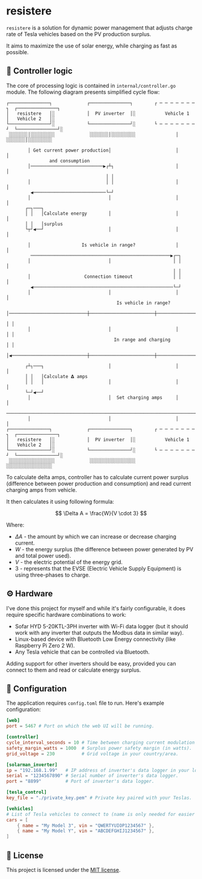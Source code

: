 # resistere

`resistere` is a solution for dynamic power management that adjusts charge rate of Tesla vehicles based on the PV production surplus.

It aims to maximize the use of solar energy, while charging as fast as possible.

## 🔋 Controller logic

The core of processing logic is contained in `internal/controller.go` module. The following diagram presents simplified cycle flow:

```
┌───────────────┐             ┌───────────────┐        ┌ ─ ─ ─ ─ ─ ─ ─ ┐  ┌───────────────┐
│   resistere   │░            │  PV inverter  │░           Vehicle 1      │   Vehicle 2   │░
└───────────────┘░            └───────────────┘░       └ ─ ─ ─ ─ ─ ─ ─ ┘  └───────────────┘░
 ░░░░░░░│░░░░░░░░░             ░░░░░░░│░░░░░░░░░               │           ░░░░░░░│░░░░░░░░░

        │ Get current power production│                        │                  │
                and consumption
        │───────────────────────────▶┌┴┐                       │                  │
                                     │ │
        │                            │ │                       │                  │
         ◀───────────────────────────└─┘
        │                             │                        │                  │
       ┌─┐───┐
       │ │   │Calculate energy        │                        │                  │
       │ │   │surplus
       └┬┘◀──┘                        │                        │                  │

        │                   Is vehicle in range?               │                  │
         ────────────────────────────────────────────────────▶┌─┐
        │                             │                       │ │                 │
                                                              │ │
        │                    Connection timeout               │ │                 │
         ◀────────────────────────────────────────────────────└─┘
        │                             │                        │                  │
                                         Is vehicle in range?
        │─────────────────────────────┼────────────────────────┼────────────────▶┌┴┐
                                                                                 │ │
        │                             │                        │                 │ │
                                        In range and charging                    │ │
        │◀────────────────────────────┼────────────────────────┼─────────────────└┬┘

       ┌┴┐───┐                        │                        │                  │
       │ │   │Calculate 𝚫 amps
       │ │   │                        │                        │                  │
       └─┘◀──┘
        │                             │  Set charging amps     │                  │
         ────────────────────────────────────────────────────────────────────────▶
        │                             │                        │                  │
┌───────────────┐             ┌───────────────┐        ┌ ─ ─ ─ ─ ─ ─ ─ ┐  ┌───────────────┐
│   resistere   │░            │  PV inverter  │░           Vehicle 1      │   Vehicle 2   │░
└───────────────┘░            └───────────────┘░       └ ─ ─ ─ ─ ─ ─ ─ ┘  └───────────────┘░
 ░░░░░░░░░░░░░░░░░             ░░░░░░░░░░░░░░░░░                           ░░░░░░░░░░░░░░░░░
```

To calculate delta amps, controller has to calculate current power surplus (difference between power production and consumption) and read current charging amps from vehicle.

It then calculates it using following formula:

$$
\Delta A = \frac{W}{V \cdot 3}
$$

Where:

- $\Delta A$ - the amount by which we can increase or decrease charging current.
- $W$ - the energy surplus (the difference between power generated by PV and total power used).
- $V$ - the electric potential of the energy grid.
- $3$ - represents that the EVSE (Electric Vehicle Supply Equipment) is using three-phases to charge.

## ⚙️ Hardware

I've done this project for myself and while it's fairly configurable, it does require specific hardware combinations to work:

- Sofar HYD 5-20KTL-3PH inverter with Wi-Fi data logger (but it should work with any inverter that outputs the Modbus data in similar way).
- Linux-based device with Bluetooth Low Energy connectivity (like Raspberry Pi Zero 2 W).
- Any Tesla vehicle that can be controlled via Bluetooth.

Adding support for other inverters should be easy, provided you can connect to them and read or calculate energy surplus.

## 📄 Configuration

The application requires `config.toml` file to run. Here's example configuration:

```toml
[web]
port = 5467 # Port on which the web UI will be running.

[controller]
cycle_interval_seconds = 10 # Time between charging current modulation (in seconds).
safety_margin_watts = 1000  # Surplus power safety margin (in watts).
grid_voltage = 230          # Grid voltage in your country/area.

[solarman_inverter]
ip = "192.168.1.99"   # IP address of inverter's data logger in your local network.
serial = "1234567890" # Serial number of inverter's data logger.
port = "8899"         # Port of inverter's data logger.

[tesla_control]
key_file = "./private_key.pem" # Private key paired with your Teslas.

[vehicles]
# List of Tesla vehicles to connect to (name is only needed for easier identification in logs).
cars = [
    { name = "My Model 3", vin = "QWERTYUIOP1234567" },
    { name = "My Model Y", vin = "ABCDEFGHIJ1234567" },
]
```

## 📜 License

This project is licensed under the [MIT license](LICENSE).
